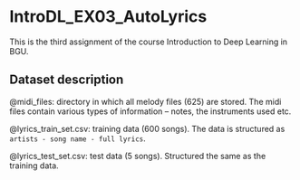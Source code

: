 # IntroDL_EX03_AutoLyrics
This is the third assignment of the course Introduction to Deep Learning in BGU. 

## Dataset description
@midi_files: directory in which all melody files (625) are stored. The midi files contain various types of information – notes, the instruments used etc.

@lyrics_train_set.csv: training data (600 songs). The data is structured as `artists - song name - full lyrics`. 

@lyrics_test_set.csv: test data (5 songs). Structured the same as the training data.
